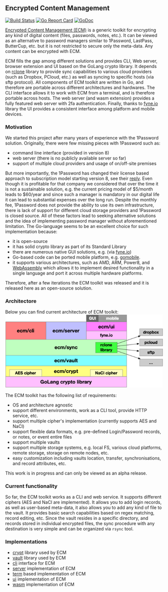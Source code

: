 ## Encrypted Content Management

[![Build Status](https://github.com/vkuznet/ecm/actions/workflows/go.yml/badge.svg)](https://github.com/vkuznet/ecm/actions/workflows/go.yml)
[![Go Report Card](https://goreportcard.com/badge/github.com/vkuznet/ecm)](https://goreportcard.com/report/github.com/vkuznet/ecm)
[![GoDoc](https://godoc.org/github.com/vkuznet/ecm?status.svg)](https://godoc.org/github.com/vkuznet/ecm)

[Encrypted Content Management (ECM)](https://vkuznet.github.io/ecm/) is a generic toolkit for encrypting any kind of digital content (files, passwords, notes, etc.). It can be viewed as an alternative to password managers similar to 1Password, LastPass, ButterCup, etc. but it is not restricted to secure only the meta-data. Any content can be encrypted with ECM.

ECM fills the gap among different solutions and provides CLI, Web server, browser extension and UI based on the GoLang crypto library. It depends on [rclone](https://rclone.org/) library to provide sync capabilities to various cloud providers (such as Dropbox, PCloud, etc.) as well as syncing to specific hosts (via sftp protocol). All components of ECM toolkit are written in Go, and therefore are portable across different architectures and hardwares. The CLI interface allows it to work with ECM from a terminal, and is therefore portable across hosts. The web server (and wasm extension) provides a fully featured web server with 2fa authentication. Finally, thanks to [fyne.io](https://fyne.io/) library the UI provides a consistent interface among platform and mobile devices.

### Motivation
We started this project after many years of experience with the 1Password solution.
Originally, there were few missing pieces with 1Password such as:
- command line interface (provided in version 8)
- web server (there is no publicly available server so far)
- support of multiple cloud providers and usage of on/off-site premises

But more importantly, the 1Password has changed their license based approach to subscription model starting version 8, see their [reply](https://1password.community/discussion/133705/does-1password8-support-non-subscription-mode/p1?new=1). Even though it is profitable for that company we considered that over the time it is not a sustainable solution, e.g. the current pricing model of $5/month leads to $60/year and since such a manager is mandatory in our digital life it can lead to substantial expenses over the long run. Despite the monthly fee, 1Password does not provide the ability to use its own infrastructure, there is lack of support for different cloud storage providers and 1Password is closed source. All of these factors lead to seeking alternative solutions and the idea of implementing password manager without aforementioned limitation. The Go-language seems to be an excellent choice for such implementation because:
- it is open-source
- it has solid crypto library as part of its Standard Library
- there are numerous native GUI solutions, e.g.
(via [fyne.io](https://fyne.io/))
- Go-based code can be ported mobile platform,
e.g.  [gomobile](https://pkg.go.dev/golang.org/x/mobile/cmd/gomobile).
- it supports various architectures, such as AMD, ARM, Power8, and [WebAssembly](https://www.wikiwand.com/en/WebAssembly) which allows it to implement desired functionality in a single language and port it across multiple hardware platforms.

Therefore, after a few iterations the ECM toolkit was released and it is released here as an open-source solution.

### Architectore
Below you can find current architecture of ECM toolkit:
![ECM architecture](doc/images/ecm-architecture.png)

The ECM toolkit has the following list of requirements:
- OS and architecture agnostic
- support different environments, work as a CLI tool, provide HTTP service, etc.
- support multiple cipher's implementation (currently supports AES and NaCl)
- support flexible data formats, e.g. pre-defined Login/Password records,
  or notes, or event entire files
- support multiple vaults
- support multiple storage systems, e.g. local FS, various cloud platforms,
remote storage, storage on remote nodes, etc.
- easy customization including vaults location, transfer, synchronisations,
and record attributes, etc.

This work is in progress and can only be viewed as an alpha release.

### Current functionality
So far, the ECM toolkit works as a CLI and web service. It supports different ciphers (AES and NaCl are implemented). It allows you to add login records, as well as user-based meta-data, it also allows you to add any kind of file to the vault. It provides basic search capabilities based on regex matching, record editing, etc. Since the vault resides in a specific directory, and records stored in individual encrypted files, the sync procedure with any destination is very simple and can be organized via `rsync` tool.

### Implementations
- [crypt](crypt/README.md) library used by ECM
- [vault](vault/README.md) library used by ECM
- [cli](cli/README.md) interface for ECM
- [server](server/README.md) implementation of ECM
- [term](term/README.md) based implementation of ECM
- [ui](ui/README.md) implementation of ECM
- [wasm](wasm/README.md) implementation of ECM
